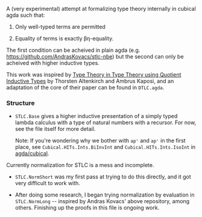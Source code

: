 A (very experimental) attempt at formalizing type theory internally in cubical agda such that:

1. Only well-typed terms are permitted

2. Equality of terms is exactly βη-equality.

The first condition can be acheived in plain agda (e.g. https://github.com/AndrasKovacs/stlc-nbe) but the second can only be acheived with higher inductive types.

This work was inspired by [Type Theory in Type Theory using Quotient Inductive Types](http://www.cs.nott.ac.uk/~psztxa/publ/tt-in-tt.pdf) by Thorsten Altenkirch and Ambrus Kaposi, and an adaptation of the core of their paper can be found in `DTLC.agda`.

### Structure

- `STLC.Base` gives a higher inductive presentation of a simply typed lambda calculus with a type of natural numbers with a recursor. For now, see the file itself for more detail.

   Note: If you're wondering why we bother with `apˡ` and `apʳ` in the first place, see `Cubical.HITs.Ints.BiInvInt` and `Cubical.HITs.Ints.IsoInt` in [agda/cubical](https://github.com/agda/cubical).
   
Currently normalization for STLC is a mess and incomplete.

- `STLC.NormShort` was my first pass at trying to do this directly, and it got very difficult to work with.

- After doing some research, I began trying normalization by evaluation in `STLC.NormLong` -- inspired by Andras Kovacs' above repository, among others. Finishing up the proofs in this file is ongoing work.
